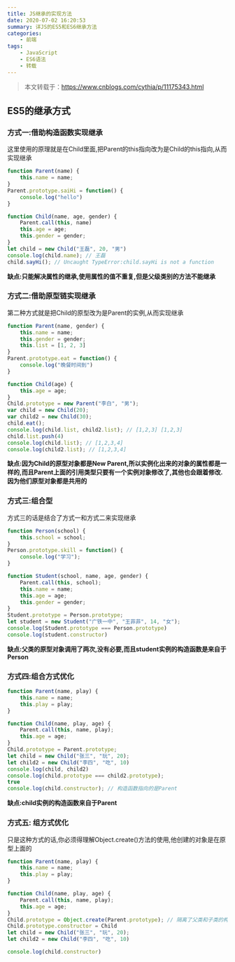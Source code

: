 ```yaml
---
title: JS继承的实现方法
date: 2020-07-02 16:20:53
summary: 详JS的ES5和ES6继承方法
categories:
    - 前端
tags:
    - JavaScript
    - ES6语法
    - 转载
---
```


> 本文转载于：https://www.cnblogs.com/cythia/p/11175343.html

## ES5的继承方式

### 方式一:借助构造函数实现继承

这里使用的原理就是在Child里面,把Parent的this指向改为是Child的this指向,从而实现继承

```js
function Parent(name) {
	this.name = name;
}
Parent.prototype.saiHi = function() {
	console.log("hello")
}

function Child(name, age, gender) {
	Parent.call(this, name)
	this.age = age;
	this.gender = gender;
}
let child = new Child("王磊", 20, "男")
console.log(child.name); // 王磊
child.sayHi(); // Uncaught TypeError:child.sayHi is not a function
```

**缺点:只能解决属性的继承,使用属性的值不重复,但是父级类别的方法不能继承**

### 方式二:借助原型链实现继承

第二种方式就是把Child的原型改为是Parent的实例,从而实现继承

```js
function Parent(name, gender) {
	this.name = name;
	this.gender = gender;
	this.list = [1, 2, 3]
}
Parent.prototype.eat = function() {
	console.log("晚餐时间到")
}

function Child(age) {
	this.age = age;
}
Child.prototype = new Parent("李白", "男");
var child = new Child(20);
var child2 = new Child(30);
child.eat();
console.log(child.list, child2.list); // [1,2,3] [1,2,3]
child.list.push(4)
console.log(child.list); // [1,2,3,4]        
console.log(child2.list); // [1,2,3,4]
```

**缺点:因为Child的原型对象都是New Parent,所以实例化出来的对象的属性都是一样的,而且Parent上面的引用类型只要有一个实例对象修改了,其他也会跟着修改.因为他们原型对象都是共用的**

### 方式三:组合型

方式三的话是结合了方式一和方式二来实现继承

```js
function Person(school) {
	this.school = school;
}
Person.prototype.skill = function() {
	console.log("学习");
}

function Student(school, name, age, gender) {
	Parent.call(this, school);
	this.name = name;
	this.age = age;
	this.gender = gender;
}
Student.prototype = Person.prototype;
let student = new Student("广铁一中", "王菲菲", 14, "女");
console.log(Student.prototype === Person.prototype)
console.log(student.constructor)
```

**缺点:父类的原型对象调用了两次,没有必要,而且student实例的构造函数是来自于Person**

### 方式四:组合方式优化

```js
function Parent(name, play) {
	this.name = name;
	this.play = play;
}

function Child(name, play, age) {
	Parent.call(this, name, play);
	this.age = age;
}
Child.prototype = Parent.prototype;
let child = new Child("张三", "玩", 20);
let child2 = new Child("李四", "吃", 10)
console.log(child, child2)
console.log(child.prototype === child2.prototype);
true
console.log(child.constructor); // 构造函数指向的是Parent
```

**缺点:child实例的构造函数来自于Parent**

### 方式五: 组方式优化

只是这种方式的话,你必须得理解Object.create()方法的使用,他创建的对象是在原型上面的

```js
function Parent(name, play) {
	this.name = name;
	this.play = play;
}

function Child(name, play, age) {
	Parent.call(this, name, play);
	this.age = age;
}
Child.prototype = Object.create(Parent.prototype); // 隔离了父类和子类的构造函数,父类的添加到了__proto__属性上
Child.prototype.constructor = Child
let child = new Child("张三", "玩", 20);
let child2 = new Child("李四", "吃", 10)

console.log(child.constructor)
```

